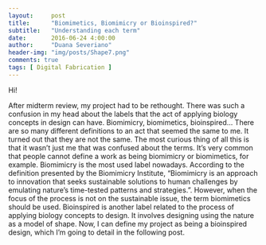 ```yaml
---
layout:     post
title:      "Biomimetics, Biomimicry or Bioinspired?"
subtitle:   "Understanding each term"
date:       2016-06-24 4:00:00
author:     "Duana Severiano"
header-img: "img/posts/Shape7.png"
comments: true
tags: [ Digital Fabrication ]
---
```


Hi!

After midterm review, my project had to be rethought. There was such a confusion in my head about the labels that the act of applying biology concepts in design can have. Biomimicry, biomimetics, bioinspired… There are so many different definitions to an act that seemed the same to me. It turned out that they are not the same. The most curious thing of all this is that it wasn’t just me that was confused about the terms. It’s very common that people cannot define a work as being biomimicry or biomimetics, for example. 
Biomimicry is the most used label nowadays. According to the definition presented by the Biomimicry Institute, “Biomimicry is an approach to innovation that seeks sustainable solutions to human challenges by emulating nature’s time-tested patterns and strategies.”. However, when the focus of the process is not on the sustainable issue, the term biomimetics should be used. Bioinspired is another label related to the process of applying biology concepts to design. It involves designing using the nature as a model of shape. 
Now, I can define my project as being a bioinspired design, which I’m going to detail in the following post. 
